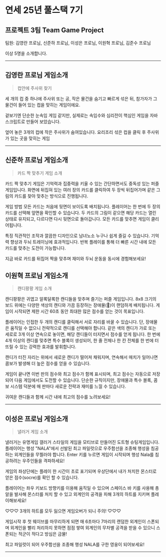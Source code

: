 # 연세 25년 풀스택 7기 
## 프로젝트 3팀 Team Game Project


팀원: 김영란 프로님, 신준하 프로님, 이성은 프로님, 이원혁 프로님, 김준수 프로님

이상 5명을 소개합니다.

---

김영란 프로님 게임소개
---

> 컵안에 주사위 찾기

세 개의 컵 중 하나에 주사위 또는 공, 작은 물건을 숨기고 빠르게 섞은 뒤, 참가자가 그 물건이 들어 있는 컵을 맞히는 게임이에요.

겉보기엔 단순한 눈속임 게임 같지만, 실제로는 속임수와 심리전이 핵심인 게임을 자바스크립트로 만들어 보았습니다.

엎어 놓은 3개의 컵에 작은 주사위가 숨여있습니다. 요리조리 섞은 컵을 클릭 후 주사위가 있는 곳을 맞히는 게임

---


신준하 프로님 게임소개
---

> 카드 짝 맞추기 게임 소개

카드 짝 맞추기 게임은 기억력과 집중력을 키울 수 있는 간단하면서도 중독성 있는 퍼즐 게임입니다. 화면에 뒤집혀 있는 여러 장의 카드를 클릭하여 두 장씩 뒤집어가며 같은 그림의 카드를 찾아 맞추는 방식으로 진행됩니다.

게임 방법
모든 카드는 처음에 뒷면이 보이도록 배치됩니다.
플레이어는 한 번에 두 장의 카드를 선택해 앞면을 확인할 수 있습니다.
두 카드의 그림이 같으면 해당 카드는 열린 상태로 유지되고, 다르다면 다시 뒷면으로 돌아갑니다.
모든 카드를 맞추면 게임이 클리어됩니다.

특징
직관적인 조작과 깔끔한 디자인으로 남녀노소 누구나 쉽게 즐길 수 있습니다.
기억력 향상과 두뇌 트레이닝에 효과적입니다.
반복 플레이를 통해 더 빠른 시간 내에 모든 카드를 맞추는 도전이 가능합니다.

지금 바로 카드를 뒤집어 짝을 맞추며 재미와 두뇌 운동을 동시에 경험해보세요!


이원혁 프로님 게임소개
---

> 캔디팡팡 게임 소개

캔디팡팡은 귀엽고 알록달록한 캔디들을 맞추며 즐기는 퍼즐 게임입니다. 8x8 크기의 보드 위에는 다양한 색상의 캔디와 가끔 등장하는 장애물(🗿)이 랜덤하게 배치됩니다. 게임이 시작되면 제한 시간 60초 동안 최대한 많은 점수를 얻는 것이 목표입니다.

플레이어는 인접한 두 개의 캔디를 클릭해서 서로 자리를 바꿀 수 있습니다. 단, 장애물은 움직일 수 없으니 전략적으로 캔디를 선택해야 합니다. 같은 색의 캔디가 가로 또는 세로로 3개 이상 연속으로 놓이면, 해당 캔디들이 터지면서 점수를 얻게 됩니다. 한 번에 4개 이상의 캔디를 맞추면 특수 블록이 생성되어, 한 줄 전체나 한 칸 전체를 한 번에 터뜨릴 수 있는 강력한 효과를 발휘합니다.

캔디가 터진 자리는 위에서 새로운 캔디가 떨어져 채워지며, 연속해서 매치가 일어나면 콤보가 발생해 더 높은 점수를 얻을 수 있습니다. 

게임이 끝나면 이번 판의 점수와 최고 점수가 함께 표시되며, 최고 점수는 자동으로 저장되어 다음 게임에서도 도전할 수 있습니다. 단순한 규칙이지만, 장애물과 특수 블록, 콤보 시스템 덕분에 매 판마다 새로운 전략과 재미를 느낄 수 있습니다.

귀여운 캔디들과 함께 시간 내에 최고의 점수를 노려보세요!

---

이성은 프로님 게임소개
---

> 낼러거 게임 소개

낼러거는 유명게임 갤러거 스타일의 게임을 모티브로 만들어진 도트형 슈팅게임입니다.
플레이어는 행성 "NALA"에서 선발된 최고 파일럿으로 우주함선을 조종해 행성을 침공하는 외계인들을 무찔러야 합니다.
Enter 키를 누르면 게임이 시작되며 행성 Nala를 침공하려는 우주인들을 격파하세요! 

게임의 좌상단에는 플레이 한 시간이 초로 표기되며 우상단에서 내가 처치한 몬스터로 얻은 점수(socre)를 확인 할 수 있습니다.

플레이어는 좌우 키보드 방향키를 이용해 움직일 수 있으며 스페이스 바 키를 사용해 총알을 발사해 몬스터를 처치 할 수 있고 외계인의 공격을 피해 3개의 하트를 지키며 플레이해보세요!

♡♡♡ 3개의 하트를 모두 잃으면 게임오버가 되니 주의! ♡♡♡

게임시작 후 첫 웨이브를 마무리하게 되면 매 6초마다 7마리의 랜덤한 외계인이 스폰되며 외계인을 빨리 처리하지 못하면 점점 쌓여 외계인의 무차별 공격을 받을 수 있으니 스폰되는 적군이 적다고 방심은 금물!

최고 파일럿이 되어 우주함선을 조종해 행성 NALA를 구한 영웅이 되어보세요!

---